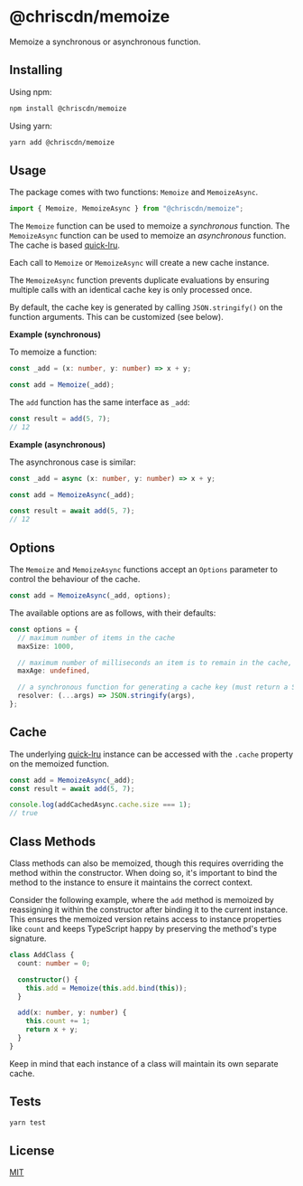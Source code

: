 # @chriscdn/memoize

Memoize a synchronous or asynchronous function.

## Installing

Using npm:

```bash
npm install @chriscdn/memoize
```

Using yarn:

```bash
yarn add @chriscdn/memoize
```

## Usage

The package comes with two functions: `Memoize` and `MemoizeAsync`.

```ts
import { Memoize, MemoizeAsync } from "@chriscdn/memoize";
```

The `Memoize` function can be used to memoize a _synchronous_ function. The `MemoizeAsync` function can be used to memoize an _asynchronous_ function. The cache is based [quick-lru](https://www.npmjs.com/package/quick-lru).

Each call to `Memoize` or `MemoizeAsync` will create a new cache instance.

The `MemoizeAsync` function prevents duplicate evaluations by ensuring multiple calls with an identical cache key is only processed once.

By default, the cache key is generated by calling `JSON.stringify()` on the function arguments. This can be customized (see below).

**Example (synchronous)**

To memoize a function:

```ts
const _add = (x: number, y: number) => x + y;

const add = Memoize(_add);
```

The `add` function has the same interface as `_add`:

```ts
const result = add(5, 7);
// 12
```

**Example (asynchronous)**

The asynchronous case is similar:

```ts
const _add = async (x: number, y: number) => x + y;

const add = MemoizeAsync(_add);

const result = await add(5, 7);
// 12
```

## Options

The `Memoize` and `MemoizeAsync` functions accept an `Options` parameter to control the behaviour of the cache.

```ts
const add = MemoizeAsync(_add, options);
```

The available options are as follows, with their defaults:

```ts
const options = {
  // maximum number of items in the cache
  maxSize: 1000,

  // maximum number of milliseconds an item is to remain in the cache, undefined implies forever
  maxAge: undefined,

  // a synchronous function for generating a cache key (must return a String)
  resolver: (...args) => JSON.stringify(args),
};
```

## Cache

The underlying [quick-lru](https://www.npmjs.com/package/quick-lru) instance can be accessed with the `.cache` property on the memoized function.

```ts
const add = MemoizeAsync(_add);
const result = await add(5, 7);

console.log(addCachedAsync.cache.size === 1);
// true
```

## Class Methods

Class methods can also be memoized, though this requires overriding the method within the constructor. When doing so, it's important to bind the method to the instance to ensure it maintains the correct context.

Consider the following example, where the `add` method is memoized by reassigning it within the constructor after binding it to the current instance. This ensures the memoized version retains access to instance properties like `count` and keeps TypeScript happy by preserving the method's type signature.

```ts
class AddClass {
  count: number = 0;

  constructor() {
    this.add = Memoize(this.add.bind(this));
  }

  add(x: number, y: number) {
    this.count += 1;
    return x + y;
  }
}
```

Keep in mind that each instance of a class will maintain its own separate cache.

## Tests

```bash
yarn test
```

## License

[MIT](LICENSE)
